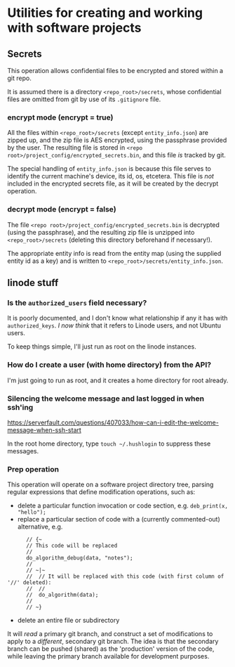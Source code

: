 # Utilities for creating and working with software projects


## Secrets

This operation allows confidential files to be encrypted and stored within a git repo.

It is assumed there is a directory `<repo_root>/secrets`, whose confidential files are omitted from git by use of its `.gitignore` file.

### encrypt mode (encrypt = true)

All the files within `<repo_root>/secrets` (except `entity_info.json`) are zipped up, and the zip file is AES encrypted, using the passphrase provided by the user. The resulting file is stored in  `<repo root>/project_config/encrypted_secrets.bin`, and this file *is* tracked by git.

The special handling of `entity_info.json` is because this file serves to identify the current machine's device, its id, os, etcetera.  This file is *not* included in the encrypted secrets file, as it will be created by the decrypt operation.

### decrypt mode (encrypt = false)

The file `<repo root>/project_config/encrypted_secrets.bin` is decrypted (using the passphrase), and the resulting zip file is unzipped into `<repo_root>/secrets` (deleting this directory beforehand if necessary!).

The appropriate entity info is read from the entity map (using the supplied entity id as a key) and is written to `<repo_root>/secrets/entity_info.json`.


## linode stuff

### Is the `authorized_users` field necessary?

It is poorly documented, and I don't know what relationship if any it has with `authorized_keys`.
*I now think* that it refers to Linode users, and not Ubuntu users.

To keep things simple, I'll just run as root on the linode instances.



### How do I create a user (with home directory) from the API?

I'm just going to run as root, and it creates a home directory for root already.


### Silencing the welcome message and last logged in when ssh'ing

https://serverfault.com/questions/407033/how-can-i-edit-the-welcome-message-when-ssh-start

In the root home directory, type `touch ~/.hushlogin` to suppress these messages.


### Prep operation


This operation will operate on a software project directory tree, parsing regular expressions that define modification operations, such as:
 + delete a particular function invocation or code section, e.g. `deb_print(x, "hello");`
 + replace a particular section of code with a (currently commented-out) alternative, e.g.
```
      // {~ 
      // This code will be replaced
      //
      do_algorithm_debug(data, "notes");
      //
      // ~|~  
      //  // It will be replaced with this code (with first column of '//' deleted):
      //  //
      //  do_algorithm(data);
      //
      // ~} 
```
 + delete an entire file or subdirectory

It will *read* a primary git branch, and construct a set of modifications to apply to a *different*, secondary git branch.
The idea is that the secondary branch can be pushed (shared) as the 'production' version of the code, while leaving the primary
branch available for development purposes.

